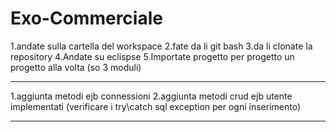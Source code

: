 # Exo-Commerciale
1.andate sulla cartella del workspace
2.fate da li git bash
3.da li clonate la repository
4.Andate su eclispse
5.Importate progetto per progetto un progetto alla volta (so 3 moduli)
***
1.aggiunta metodi ejb connessioni
2.aggiunta metodi crud ejb utente implementati (verificare i try\catch sql exception per ogni inserimento)
***